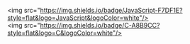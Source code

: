 <img src="https://img.shields.io/badge/JavaScript-F7DF1E?style=flat&logo=JavaScript&logoColor=white"/>
<img src="https://img.shields.io/badge/C-A8B9CC?style=flat&logo=C&logoColor=white"/>
